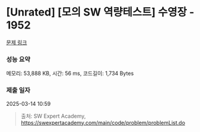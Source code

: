 # [Unrated] [모의 SW 역량테스트] 수영장 - 1952 

[문제 링크](https://swexpertacademy.com/main/code/problem/problemDetail.do?contestProbId=AV5PpFQaAQMDFAUq) 

### 성능 요약

메모리: 53,888 KB, 시간: 56 ms, 코드길이: 1,734 Bytes

### 제출 일자

2025-03-14 10:59



> 출처: SW Expert Academy, https://swexpertacademy.com/main/code/problem/problemList.do